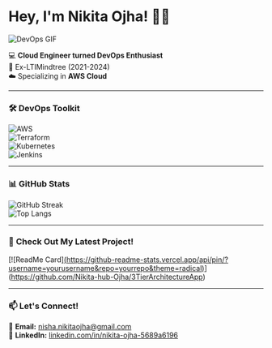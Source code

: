 # Hey, I'm Nikita Ojha! 👋🚀  

![DevOps GIF](https://media.giphy.com/media/RbDKaczqWovIugyJmW/giphy.gif)  

💻 **Cloud Engineer turned DevOps Enthusiast**  
🔧 Ex-LTIMindtree (2021-2024)  
☁️ Specializing in **AWS Cloud**  

---

### 🛠 **DevOps Toolkit**  

![AWS](https://img.shields.io/badge/AWS-232F3E?style=for-the-badge&logo=amazonaws)  
![Terraform](https://img.shields.io/badge/Terraform-7B42BC?style=for-the-badge&logo=terraform)  
![Kubernetes](https://img.shields.io/badge/Kubernetes-326CE5?style=for-the-badge&logo=kubernetes)  
![Jenkins](https://img.shields.io/badge/Jenkins-D24939?style=for-the-badge&logo=jenkins)  

---

### 📊 **GitHub Stats**  

![GitHub Streak](https://github-readme-streak-stats.herokuapp.com/?user=yourusername&theme=dark)  
![Top Langs](https://github-readme-stats.vercel.app/api/top-langs/?username=yourusername&layout=compact&theme=dark)  

---

### 📌 **Check Out My Latest Project!**  

[![ReadMe Card][(https://github-readme-stats.vercel.app/api/pin/?username=yourusername&repo=yourrepo&theme=radical)](https://github.com/yourusername/yourrepo)](https://github.com/Nikita-hub-Ojha/3TierArchitectureApp)  

---

### 📫 **Let's Connect!**  

📩 **Email:** [nisha.nikitaojha@gmail.com](mailto:nisha.nikitaojha@gmail.com)  
💼 **LinkedIn:** [linkedin.com/in/nikita-ojha-5689a6196](https://linkedin.com/in/nikita-ojha-5689a6196)  
